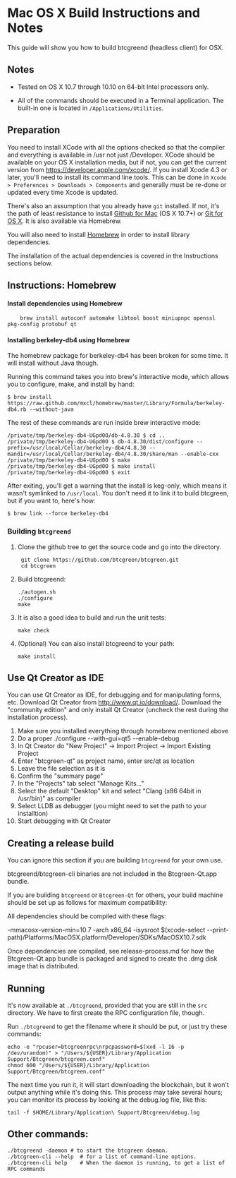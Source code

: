 Mac OS X Build Instructions and Notes
====================================
This guide will show you how to build btcgreend (headless client) for OSX.

Notes
-----

* Tested on OS X 10.7 through 10.10 on 64-bit Intel processors only.

* All of the commands should be executed in a Terminal application. The
built-in one is located in `/Applications/Utilities`.

Preparation
-----------

You need to install XCode with all the options checked so that the compiler
and everything is available in /usr not just /Developer. XCode should be
available on your OS X installation media, but if not, you can get the
current version from https://developer.apple.com/xcode/. If you install
Xcode 4.3 or later, you'll need to install its command line tools. This can
be done in `Xcode > Preferences > Downloads > Components` and generally must
be re-done or updated every time Xcode is updated.

There's also an assumption that you already have `git` installed. If
not, it's the path of least resistance to install [Github for Mac](https://mac.github.com/)
(OS X 10.7+) or
[Git for OS X](https://code.google.com/p/git-osx-installer/). It is also
available via Homebrew.

You will also need to install [Homebrew](http://brew.sh) in order to install library
dependencies.

The installation of the actual dependencies is covered in the Instructions
sections below.

Instructions: Homebrew
----------------------

#### Install dependencies using Homebrew

        brew install autoconf automake libtool boost miniupnpc openssl pkg-config protobuf qt

#### Installing berkeley-db4 using Homebrew

The homebrew package for berkeley-db4 has been broken for some time.  It will install without Java though.

Running this command takes you into brew's interactive mode, which allows you to configure, make, and install by hand:
```
$ brew install https://raw.github.com/mxcl/homebrew/master/Library/Formula/berkeley-db4.rb -–without-java 
```

The rest of these commands are run inside brew interactive mode:
```
/private/tmp/berkeley-db4-UGpd0O/db-4.8.30 $ cd ..
/private/tmp/berkeley-db4-UGpd0O $ db-4.8.30/dist/configure --prefix=/usr/local/Cellar/berkeley-db4/4.8.30 --mandir=/usr/local/Cellar/berkeley-db4/4.8.30/share/man --enable-cxx
/private/tmp/berkeley-db4-UGpd0O $ make
/private/tmp/berkeley-db4-UGpd0O $ make install
/private/tmp/berkeley-db4-UGpd0O $ exit
```

After exiting, you'll get a warning that the install is keg-only, which means it wasn't symlinked to `/usr/local`.  You don't need it to link it to build btcgreen, but if you want to, here's how:

    $ brew link --force berkeley-db4


### Building `btcgreend`

1. Clone the github tree to get the source code and go into the directory.

        git clone https://github.com/btcgreen/btcgreen.git
        cd btcgreen

2.  Build btcgreend:

        ./autogen.sh
        ./configure
        make

3.  It is also a good idea to build and run the unit tests:

        make check

4.  (Optional) You can also install btcgreend to your path:

        make install

Use Qt Creator as IDE
------------------------
You can use Qt Creator as IDE, for debugging and for manipulating forms, etc.
Download Qt Creator from http://www.qt.io/download/. Download the "community edition" and only install Qt Creator (uncheck the rest during the installation process).

1. Make sure you installed everything through homebrew mentioned above 
2. Do a proper ./configure --with-gui=qt5 --enable-debug
3. In Qt Creator do "New Project" -> Import Project -> Import Existing Project
4. Enter "btcgreen-qt" as project name, enter src/qt as location
5. Leave the file selection as it is
6. Confirm the "summary page"
7. In the "Projects" tab select "Manage Kits..."
8. Select the default "Desktop" kit and select "Clang (x86 64bit in /usr/bin)" as compiler
9. Select LLDB as debugger (you might need to set the path to your installtion)
10. Start debugging with Qt Creator

Creating a release build
------------------------
You can ignore this section if you are building `btcgreend` for your own use.

btcgreend/btcgreen-cli binaries are not included in the Btcgreen-Qt.app bundle.

If you are building `btcgreend` or `Btcgreen-Qt` for others, your build machine should be set up
as follows for maximum compatibility:

All dependencies should be compiled with these flags:

 -mmacosx-version-min=10.7
 -arch x86_64
 -isysroot $(xcode-select --print-path)/Platforms/MacOSX.platform/Developer/SDKs/MacOSX10.7.sdk

Once dependencies are compiled, see release-process.md for how the Btcgreen-Qt.app
bundle is packaged and signed to create the .dmg disk image that is distributed.

Running
-------

It's now available at `./btcgreend`, provided that you are still in the `src`
directory. We have to first create the RPC configuration file, though.

Run `./btcgreend` to get the filename where it should be put, or just try these
commands:

    echo -e "rpcuser=btcgreenrpc\nrpcpassword=$(xxd -l 16 -p /dev/urandom)" > "/Users/${USER}/Library/Application Support/Btcgreen/btcgreen.conf"
    chmod 600 "/Users/${USER}/Library/Application Support/Btcgreen/btcgreen.conf"

The next time you run it, it will start downloading the blockchain, but it won't
output anything while it's doing this. This process may take several hours;
you can monitor its process by looking at the debug.log file, like this:

    tail -f $HOME/Library/Application\ Support/Btcgreen/debug.log

Other commands:
-------

    ./btcgreend -daemon # to start the btcgreen daemon.
    ./btcgreen-cli --help  # for a list of command-line options.
    ./btcgreen-cli help    # When the daemon is running, to get a list of RPC commands
